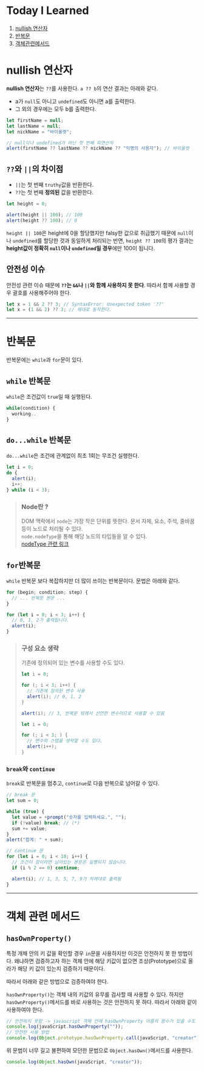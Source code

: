 # Today I Learned

1. [nullish 연산자](#nullish-연산자)
2. [반복문](#반복문)
3. [객체관련메서드](#객체-관련-메서드)

# nullish 연산자

**nullish 연산자**는 `??`를 사용한다. `a ?? b`의 연산 결과는 아래와 같다.

- a가 `null`도 아니고 `undefined`도 아니면 a를 출력한다.
- 그 외의 경우에는 모두 b를 출력한다.

```javascript
let firstName = null;
let lastName = null;
let nickName = "바이올렛";

// null이나 undefined가 아닌 첫 번째 피연산자
alert(firstName ?? lastName ?? nickName ?? "익명의 사용자"); // 바이올렛
```

## `??`와 `||`의 차이점

- `||`는 첫 번째 `truthy`값을 반환한다.
- `??`는 첫 번째 **정의된** 값을 반환한다.

```javascript
let height = 0;

alert(height || 100); // 100
alert(height ?? 100); // 0
```

`height || 100`은 height에 0을 할당했지만 falsy한 값으로 취급했기 때문에 `null`이나 `undefined`를 할당한 것과
동일하게 처리되는 반면, `height ?? 100`의 평가 결과는 **height값이 정확히 `null`이나 `undefined`일 경우**에만 100이 됩니다.

## 안전성 이슈

안전성 관련 이슈 때문에 **`??`는 `&&`나 `||`와 함께 사용하지 못 한다**. 따라서 함께 사용할 경우 괄호를 사용해주어야 한다.

```javascript
let x = 1 && 2 ?? 3; // SyntaxError: Unexpected token '??'
let x = (1 && 2) ?? 3; // 제대로 동작한다.
```

---

# 반복문

반복문에는 `while`과 `for`문이 있다.

## `while` 반복문

`while`은 조건값이 `true`일 때 실행된다.

```js
while(condition) {
  working..
}
```

## `do...while` 반복문

`do...while`은 조건에 관계없이 최초 1회는 무조건 실행한다.

```javascript
let i = 0;
do {
  alert(i);
  i++;
} while (i < 3);
```

> ### Node란 ?
>
> DOM 맥락에서 `node`는 가장 작은 단위를 뜻한다. 문서 자체, 요소, 주석, 줄바꿈 등이 노드로 처리될 수 있다.  
> `node.nodeType`을 통해 해당 노드의 타입들을 알 수 있다.  
> [nodeType 관련 링크](#https://developer.mozilla.org/en-US/docs/Web/API/Node/nodeType)

## `for`반복문

`while` 반복문 보다 복잡하지만 더 많이 쓰이는 반복문이다. 문법은 아래와 같다.

```js
for (begin; condition; step) {
  // ... 반복문 본문 ...
}
```

```js
for (let i = 0; i < 3; i++) {
  // 0, 1, 2가 출력됩니다.
  alert(i);
}
```

> ### 구성 요소 생략
>
> 기존에 정의되어 있는 변수를 사용할 수도 있다.
>
> ```js
> let i = 0;
>
> for (; i < 3; i++) {
>   // 기존에 정의된 변수 사용
>   alert(i); // 0, 1, 2
> }
>
> alert(i); // 3, 반복문 밖에서 선언한 변수이므로 사용할 수 있음
> ```
>
> ```js
> let i = 0;
>
> for (; i < 3; ) {
>   // 변수와 스텝을 생략할 수도 있다.
>   alert(i++);
> }
> ```

### `break`와 `continue`

`break`로 반복문을 멈추고, `continue`로 다음 반복으로 넘어갈 수 있다.

```js
// break 문
let sum = 0;

while (true) {
  let value = +prompt("숫자를 입력하세요.", "");
  if (!value) break; // (*)
  sum += value;
}
alert("합계: " + sum);
```

```js
// continue 문
for (let i = 0; i < 10; i++) {
  // 조건이 참이라면 남아있는 본문은 실행되지 않습니다.
  if (i % 2 == 0) continue;

  alert(i); // 1, 3, 5, 7, 9가 차례대로 출력됨
}
```

---

# 객체 관련 메서드

## `hasOwnProperty()`

특정 개채 안의 키 값을 확인할 경우 `in`문을 사용하지만 이것은 안전하지 못 한 방법이다. 왜냐하면 검증하고자 하는 객체 안에 해당 키값이 없으면 조상(Prototype)으로 올라가 해당 키 값이 있는지 검증하기 때문이다.

따라서 아래와 같은 방법으로 검증하여야 한다.

`hasOwnProperty()`는 객체 내의 키값의 유무를 검사할 때 사용할 수 있다. 하지만 `hasOwnProperty()`메서드를 바로 사용하는 것은 안전하지 못 하다. 따라서 아래와 같이 사용하여야 한다.

```js
// 안전하지 못함 -> javascript 객체 안에 hasOwnProperty 이름의 함수가 있을 수도 있음
console.log(javaScript.hasOwnProperty(""));
// 안전한 사용 방법
console.log(Object.prototype.hasOwnProperty.call(javaScript, "creator"));
```

위 문법이 너무 길고 불편하여 모던한 문법으로 `Object.hasOwn()`메서드를 사용한다.

```js
console.log(Object.hasOwn(javaScript, "creator"));
```

